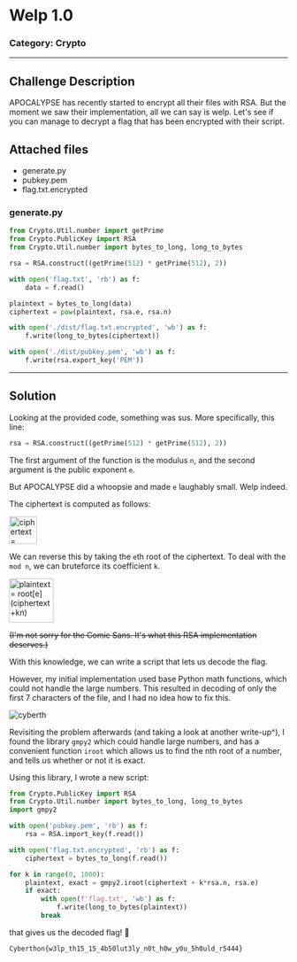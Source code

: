 # Welp 1.0
### Category: Crypto
---
## Challenge Description
APOCALYPSE has recently started to encrypt all their files with RSA. But the moment we saw their implementation, all we can say is welp. Let's see if you can manage to decrypt a flag that has been encrypted with their script.
## Attached files
* generate.py
* pubkey.pem
* flag.txt.encrypted
### generate.py
```python
from Crypto.Util.number import getPrime
from Crypto.PublicKey import RSA
from Crypto.Util.number import bytes_to_long, long_to_bytes

rsa = RSA.construct((getPrime(512) * getPrime(512), 2))

with open('flag.txt', 'rb') as f:
    data = f.read()

plaintext = bytes_to_long(data)
ciphertext = pow(plaintext, rsa.e, rsa.n)

with open('./dist/flag.txt.encrypted', 'wb') as f:
    f.write(long_to_bytes(ciphertext))

with open('./dist/pubkey.pem', 'wb') as f:
    f.write(rsa.export_key('PEM'))
```
---
## Solution
Looking at the provided code, something was sus. More specifically, this line:

```python
rsa = RSA.construct((getPrime(512) * getPrime(512), 2))
```

The first argument of the function is the modulus `n`, and the second argument is the public exponent `e`.

But APOCALYPSE did a whoopsie and made `e` laughably small. Welp indeed.

The ciphertext is computed as follows:

<img src="https://user-images.githubusercontent.com/40383042/117807484-43f28700-b28e-11eb-8418-4451515a62a2.png" height="50" alt="ciphertext = plaintext^e (mod n)">

We can reverse this by taking the `e`th root of the ciphertext. To deal with the `mod n`, we can bruteforce its coefficient `k`.

<img src="https://user-images.githubusercontent.com/40383042/117807491-4523b400-b28e-11eb-9c67-c63d5b52b9b8.png" height="80" alt="plaintext = root[e](ciphertext+kn)">

~~(I'm not sorry for the Comic Sans. It's what this RSA implementation deserves.)~~

With this knowledge, we can write a script that lets us decode the flag.

However, my initial implementation used base Python math functions, which could not handle the large numbers. This resulted in decoding of only the first 7 characters of the file, and I had no idea how to fix this.

![cyberth](https://user-images.githubusercontent.com/40383042/117807442-376e2e80-b28e-11eb-9d28-d17688f0c915.png)

Revisiting the problem afterwards (and taking a look at another write-up^), I found the library `gmpy2` which could handle large numbers, and has a convenient function `iroot` which allows us to find the nth root of a number, and tells us whether or not it is exact.

Using this library, I wrote a new script:

```python
from Crypto.PublicKey import RSA
from Crypto.Util.number import bytes_to_long, long_to_bytes
import gmpy2

with open('pubkey.pem', 'rb') as f:
    rsa = RSA.import_key(f.read())

with open('flag.txt.encrypted', 'rb') as f:
    ciphertext = bytes_to_long(f.read())

for k in range(0, 1000):
    plaintext, exact = gmpy2.iroot(ciphertext + k*rsa.n, rsa.e)
    if exact:
        with open(f'flag.txt', 'wb') as f:
            f.write(long_to_bytes(plaintext))
        break
```

that gives us the decoded flag! 🎉

```
Cyberthon{w3lp_th15_15_4b50lut3ly_n0t_h0w_y0u_5h0uld_r5444}
```
